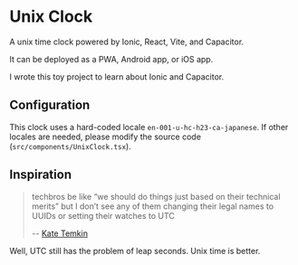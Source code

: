 # Unix Clock

A unix time clock powered by Ionic, React, Vite, and Capacitor.

It can be deployed as a PWA, Android app, or iOS app.

I wrote this toy project to learn about Ionic and Capacitor.

## Configuration

This clock uses a hard-coded locale `en-001-u-hc-h23-ca-japanese`.
If other locales are needed, please modify the source code (`src/components/UnixClock.tsx`).

## Inspiration

> techbros be like “we should do things just based on their technical merits”
> but I don’t see any of them changing their legal names to UUIDs or setting their watches to UTC
>
> -- [Kate Temkin](https://social.vivaldi.net/@ktemkin@chaos.social/111726848001314587)

Well, UTC still has the problem of leap seconds.
Unix time is better.
